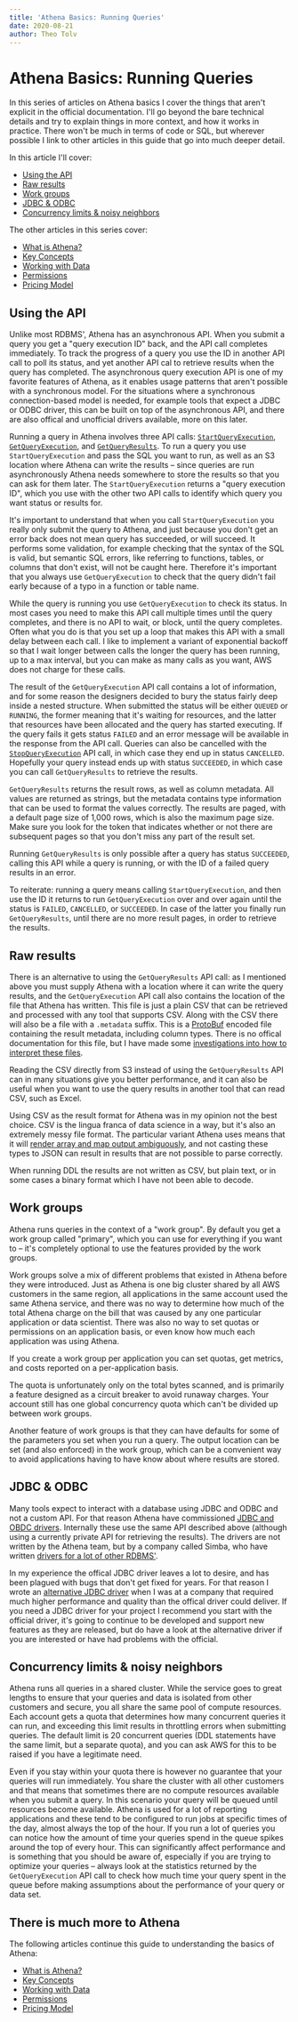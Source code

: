 ```yaml
---
title: 'Athena Basics: Running Queries'
date: 2020-08-21
author: Theo Tolv
---
```

# Athena Basics: Running Queries

In this series of articles on Athena basics I cover the things that aren't explicit in the official documentation. I'll go beyond the bare technical details and try to explain things in more context, and how it works in practice. There won't be much in terms of code or SQL, but wherever possible I link to other articles in this guide that go into much deeper detail.

In this article I'll cover:

* [Using the API](#using-the-api)
* [Raw results](#raw-results)
* [Work groups](#work-groups)
* [JDBC & ODBC](#jdbc-odbc)
* [Concurrency limits & noisy neighbors](#concurrency-limits-noisy-neighbors)

The other articles in this series cover:

* [What is Athena?](/articles/athena-basics-what-is-athena/)
* [Key Concepts](/articles/athena-basics-key-concepts/)
* [Working with Data](/articles/athena-basics-working-with-data/)
* [Permissions](/articles/athena-basics-permissions/)
* [Pricing Model](/articles/athena-basics-pricing-model/)

## Using the API

Unlike most RDBMS', Athena has an asynchronous API. When you submit a query you get a "query execution ID" back, and the API call completes immediately. To track the progress of a query you use the ID in another API call to poll its status, and yet another API cal to retrieve results when the query has completed. The asynchronous query execution API is one of my favorite features of Athena, as it enables usage patterns that aren't possible with a synchronous model. For the situations where a synchronous connection-based model is needed, for example tools that expect a JDBC or ODBC driver, this can be built on top of the asynchronous API, and there are also offical and unofficial drivers available, more on this later.

Running a query in Athena involves three API calls: [`StartQueryExecution`](https://docs.aws.amazon.com/athena/latest/APIReference/API_StartQueryExecution.html), [`GetQueryExecution`](https://docs.aws.amazon.com/athena/latest/APIReference/API_GetQueryExecution.html), and [`GetQueryResults`](https://docs.aws.amazon.com/athena/latest/APIReference/API_GetQueryResults.html). To run a query you use `StartQueryExecution` and pass the SQL you want to run, as well as an S3 location where Athena can write the results – since queries are run asynchronously Athena needs somewhere to store the results so that you can ask for them later. The `StartQueryExecution` returns a "query execution ID", which you use with the other two API calls to identify which query you want status or results for.

It's important to understand that when you call `StartQueryExecution` you really only submit the query to Athena, and just because you don't get an error back does not mean query has succeeded, or will succeed. It performs some validation, for example checking that the syntax of the SQL is valid, but semantic SQL errors, like referring to functions, tables, or columns that don't exist, will not be caught here. Therefore it's important that you always use `GetQueryExecution` to check that the query didn't fail early because of a typo in a function or table name.

While the query is running you use `GetQueryExecution` to check its status. In most cases you need to make this API call multiple times until the query completes, and there is no API to wait, or block, until the query completes. Often what you do is that you set up a loop that makes this API with a small delay between each call. I like to implement a variant of exponential backoff so that I wait longer between calls the longer the query has been running, up to a max interval, but you can make as many calls as you want, AWS does not charge for these calls.

The result of the `GetQueryExecution` API call contains a lot of information, and for some reason the designers decided to bury the status fairly deep inside a nested structure. When submitted the status will be either `QUEUED` or `RUNNING`, the former meaning that it's waiting for resources, and the latter that resources have been allocated and the query has started executing. If the query fails it gets status `FAILED` and an error message will be available in the response from the API call. Queries can also be cancelled with the [`StopQueryExecution`](https://docs.aws.amazon.com/athena/latest/APIReference/API_StopQueryExecution.html) API call, in which case they end up in status `CANCELLED`. Hopefully your query instead ends up with status `SUCCEEDED`, in which case you can call `GetQueryResults` to retrieve the results.

`GetQueryResults` returns the result rows, as well as column metadata. All values are returned as strings, but the metadata contains type information that can be used to format the values correctly. The results are paged, with a default page size of 1,000 rows, which is also the maximum page size. Make sure you look for the token that indicates whether or not there are subsequent pages so that you don't miss any part of the result set.

Running `GetQueryResults` is only possible after a query has status `SUCCEEDED`, calling this API while a query is running, or with the ID of a failed query results in an error.

To reiterate: running a query means calling `StartQueryExecution`, and then use the ID it returns to run `GetQueryExecution` over and over again until the status is `FAILED`, `CANCELLED`, or `SUCCEEDED`. In case of the latter you finally run `GetQueryResults`, until there are no more result pages, in order to retrieve the results.

## Raw results

There is an alternative to using the `GetQueryResults` API call: as I mentioned above you must supply Athena with a location where it can write the query results, and the `GetQueryExecution` API call also contains the location of the file that Athena has written. This file is just a plain CSV that can be retrieved and processed with any tool that supports CSV. Along with the CSV there will also be a file with a `.metadata` suffix. This is a [ProtoBuf](https://developers.google.com/protocol-buffers/) encoded file containing the result metadata, including column types. There is no offical documentation for this file, but I have made some [investigations into how to interpret these files](https://gist.github.com/iconara/4969c247e8abb69600cdbe6f4b20f50b).

Reading the CSV directly from S3 instead of using the `GetQueryResults` API can in many situations give you better performance, and it can also be useful when you want to use the query results in another tool that can read CSV, such as Excel.

Using CSV as the result format for Athena was in my opinion not the best choice. CSV is the lingua franca of data science in a way, but it's also an extremely messy file format. The particular variant Athena uses means that it will [render array and map output ambiguously](https://athena.guide/articles/complex-types/#complex-types-in-results), and not casting these types to JSON can result in results that are not possible to parse correctly.

When running DDL the results are not written as CSV, but plain text, or in some cases a binary format which I have not been able to decode.

## Work groups

Athena runs queries in the context of a "work group". By default you get a work group called "primary", which you can use for everything if you want to – it's completely optional to use the features provided by the work groups.

Work groups solve a mix of different problems that existed in Athena before they were introduced. Just as Athena is one big cluster shared by all AWS customers in the same region, all applications in the same account used the same Athena service, and there was no way to determine how much of the total Athena charge on the bill that was caused by any one particular application or data scientist. There was also no way to set quotas or permissions on an application basis, or even know how much each application was using Athena.

If you create a work group per application you can set quotas, get metrics, and costs reported on a per-application basis.

The quota is unfortunately only on the total bytes scanned, and is primarily a feature designed as a circuit breaker to avoid runaway charges. Your account still has one global concurrency quota which can't be divided up between work groups.

Another feature of work groups is that they can have defaults for some of the parameters you set when you run a query. The output location can be set (and also enforced) in the work group, which can be a convenient way to avoid applications having to have know about where results are stored.

## JDBC & ODBC

Many tools expect to interact with a database using JDBC and ODBC and not a custom API. For that reason Athena have commissioned [JDBC and OBDC drivers](https://docs.aws.amazon.com/athena/latest/ug/athena-bi-tools-jdbc-odbc.html). Internally these use the same API described above (although using a currently private API for retrieving the results). The drivers are not written by the Athena team, but by a company called Simba, who have written [drivers for a lot of other RDBMS'](https://www.simba.com/drivers/).

In my experience the offical JDBC driver leaves a lot to desire, and has been plagued with bugs that don't get fixed for years. For that reason I wrote an [alternative JDBC driver](http://github.com/burtcorp/athena-jdbc/) when I was at a company that required much higher performance and quality than the offical driver could deliver. If you need a JDBC driver for your project I recommend you start with the official driver, it's going to continue to be developed and support new features as they are released, but do have a look at the alternative driver if you are interested or have had problems with the official.

## Concurrency limits & noisy neighbors

Athena runs all queries in a shared cluster. While the service goes to great lengths to ensure that your queries and data is isolated from other customers and secure, you all share the same pool of compute resources. Each account gets a quota that determines how many concurrent queries it can run, and exceeding this limit results in throttling errors when submitting queries. The default limit is 20 concurrent queries (DDL statements have the same limit, but a separate quota), and you can ask AWS for this to be raised if you have a legitimate need.

Even if you stay within your quota there is however no guarantee that your queries will run immediately. You share the cluster with all other customers and that means that sometimes there are no compute resources available when you submit a query. In this scenario your query will be queued until resources become available. Athena is used for a lot of reporting applications and these tend to be configured to run jobs at specific times of the day, almost always the top of the hour. If you run a lot of queries you can notice how the amount of time your queries spend in the queue spikes around the top of every hour. This can significantly affect performance and is something that you should be aware of, especially if you are trying to optimize your queries – always look at the statistics returned by the `GetQueryExecution` API call to check how much time your query spent in the queue before making assumptions about the performance of your query or data set.

## There is much more to Athena

The following articles continue this guide to understanding the basics of Athena:

* [What is Athena?](/articles/athena-basics-what-is-athena/)
* [Key Concepts](/articles/athena-basics-key-concepts/)
* [Working with Data](/articles/athena-basics-working-with-data/)
* [Permissions](/articles/athena-basics-permissions/)
* [Pricing Model](/articles/athena-basics-pricing-model/)
